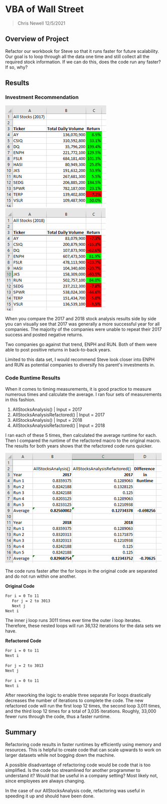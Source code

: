 # VBA of Wall Street
> Chris Newell 12/5/2021

## Overview of Project
Refactor our workbook for Steve so that it runs faster for future scalability.  
Our goal is to loop through all the data one time and still collect all the required stock information. If we can do this, does the code run any faster? If so, why? 

## Results
### Investment Recommendation
![2017 Results](/2017_Results.png)  ![2018 Results](/2018_Results.png)

When you compare the 2017 and 2018 stock analysis results side by side you can visually see that 2017 was generally a more successful year for all companies. The majority of the companies were unable to repeat their 2017 success and posted negative returns. 

Two companies go against that trend, ENPH and RUN. Both of them were able to post positive returns in back-to-back years. 

Limited to this data set, I would recommend Steve look closer into ENPH and RUN as potential companies to diversify his parent's investments in.

### Code Runtime Results
When it comes to timing measurements, it is good practice to measure numerous times and calculate the average. I ran four sets of measurements in this fashion. 

1) AllStocksAnalysis() | Input = 2017
2) AllStocksAnalysisRefactored() | Input = 2017
3) AllStocksAnalysis() | Input = 2018
4) AllStocksAnalysisRefactored() | Input = 2018

I ran each of these 5 times, then calculated the average runtime for each. Then I compared the runtime of the refactored macro to the original macro. The results for both years shows that the refactored code runs quicker. 

![Runtime Results](/Runtime_Data.png)

The code runs faster after the for loops in the original code are separated and do not run within one another. 

**Original Code**
```
For i = 0 To 11
   For j = 2 to 3013
   Next j
Next i
```

The inner j loop runs 3011 times ever time the outer i loop iterates. Therefore, these nested loops will run 36,132 iterations for the data sets we have. 

**Refactored Code**
```
For i = 0 to 11
Next i

For j = 2 to 3013
Next j

For i = 0 to 11
Next i
```

After reworking the logic to enable three separate For loops drastically decreases the number of iterations to complete the code. The new refactored code will run the first loop 12 times, the second loop 3,011 times, and the third loop 12 times for a total of 3,035 iterations. Roughly, 33,000 fewer runs through the code, thus a faster runtime. 

## Summary

Refactoring code results in faster runtimes by efficiently using memory and resources. This is helpful to create code that can scale upwards to work on larger datasets while not bogging down the machine. 

A possible disadvantage of refactoring code would be code that is too simplified. Is the code too streamlined for another programmer to understand it? Would that be useful in a company setting? Most likely not, since employees are always changing. 

In the case of our AllStocksAnalysis code, refactoring was useful in speeding it up and should have been done. 

